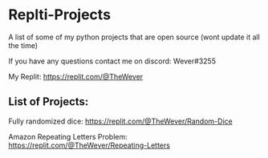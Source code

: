 # Replti-Projects
A list of some of my python projects that are open source (wont update it all the time)

If you have any questions contact me on discord: Wever#3255

My Replit: https://replit.com/@TheWever


## List of Projects:

Fully randomized dice: https://replit.com/@TheWever/Random-Dice

Amazon Repeating Letters Problem: https://replit.com/@TheWever/Repeating-Letters
